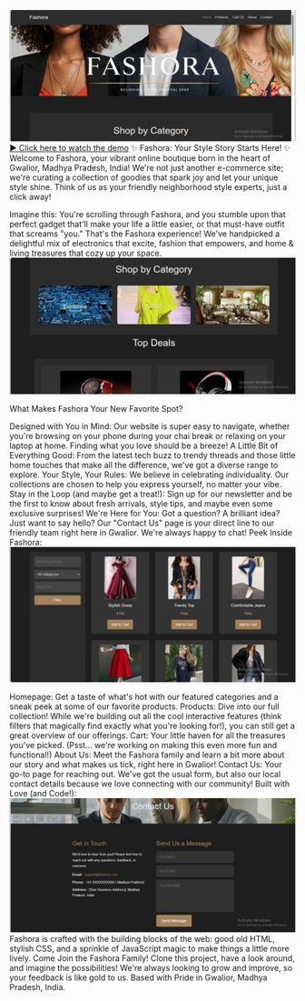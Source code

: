 ![image alt](https://github.com/Mahak0204-svg/E-Commerce_Project/blob/1e0596a4f7133018d3901f39857d0d231c6d0c31/images/website.jpeg)
[▶️ Click here to watch the demo](https://raw.githubusercontent.com/Mahak0204-svg/E-Commerce_Project/14774baf199a892ff9f191c50c340f91560673bf/Images/document_6069112410738792086%20(1).mp4)
✨ Fashora: Your Style Story Starts Here! ✨ Welcome to Fashora, your vibrant online boutique born in the heart of Gwalior, Madhya Pradesh, India! We're not just another e-commerce site; we're curating a collection of goodies that spark joy and let your unique style shine. Think of us as your friendly neighborhood style experts, just a click away!

Imagine this: You're scrolling through Fashora, and you stumble upon that perfect gadget that'll make your life a little easier, or that must-have outfit that screams "you." That's the Fashora experience! We've handpicked a delightful mix of electronics that excite, fashion that empowers, and home & living treasures that cozy up your space.
![image alt](https://github.com/Mahak0204-svg/E-Commerce_Project/blob/1e0596a4f7133018d3901f39857d0d231c6d0c31/images/Top%20Search.jpeg)

What Makes Fashora Your New Favorite Spot?

Designed with You in Mind: Our website is super easy to navigate, whether you're browsing on your phone during your chai break or relaxing on your laptop at home. Finding what you love should be a breeze! A Little Bit of Everything Good: From the latest tech buzz to trendy threads and those little home touches that make all the difference, we've got a diverse range to explore. Your Style, Your Rules: We believe in celebrating individuality. Our collections are chosen to help you express yourself, no matter your vibe. Stay in the Loop (and maybe get a treat!): Sign up for our newsletter and be the first to know about fresh arrivals, style tips, and maybe even some exclusive surprises! We're Here for You: Got a question? A brilliant idea? Just want to say hello? Our "Contact Us" page is your direct line to our friendly team right here in Gwalior. We're always happy to chat! Peek Inside Fashora:
![image alt](https://github.com/Mahak0204-svg/E-Commerce_Project/blob/1e0596a4f7133018d3901f39857d0d231c6d0c31/images/Purchase.jpeg)

Homepage: Get a taste of what's hot with our featured categories and a sneak peek at some of our favorite products. Products: Dive into our full collection! While we're building out all the cool interactive features (think filters that magically find exactly what you're looking for!), you can still get a great overview of our offerings. Cart: Your little haven for all the treasures you've picked. (Psst... we're working on making this even more fun and functional!) About Us: Meet the Fashora family and learn a bit more about our story and what makes us tick, right here in Gwalior! Contact Us: Your go-to page for reaching out. We've got the usual form, but also our local contact details because we love connecting with our community! Built with Love (and Code!):
![image alt](https://github.com/Mahak0204-svg/E-Commerce_Project/blob/1e0596a4f7133018d3901f39857d0d231c6d0c31/images/Contact%20us.jpeg)
Fashora is crafted with the building blocks of the web: good old HTML, stylish CSS, and a sprinkle of JavaScript magic to make things a little more lively. Come Join the Fashora Family! Clone this project, have a look around, and imagine the possibilities! We're always looking to grow and improve, so your feedback is like gold to us. Based with Pride in Gwalior, Madhya Pradesh, India.
